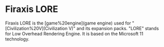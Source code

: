 # Firaxis LORE

Firaxis LORE is the [game%20engine](game engine) used for "[Civilization%20V](Civilization V)" and its expansion packs. "LORE" stands for Low Overhead Rendering Engine. It is based on the Microsoft 11 technology.